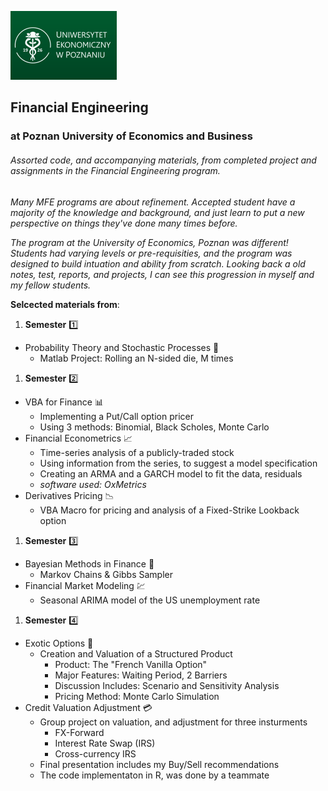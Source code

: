 [![](/img_assets/ueplogo.png "University of Economics, Poznan")](https://ue.poznan.pl/en/)

## Financial Engineering
### at Poznan University of Economics and Business

###### Assorted code, and accompanying materials, from completed project and assignments in the Financial Engineering program.

_Many MFE programs are about refinement. Accepted student have a majority of the knowledge and background, and just learn to put a new perspective on things they've done many times before._

_The program at the University of Economics, Poznan was different! Students had varying levels or pre-requisities, and the program was designed to build intuation and ability from scratch. Looking back a old notes, test, reports, and projects, I can see this progression in myself and my fellow students._


__Selcected materials from__:

1. **Semester** :one:
  - Probability Theory and Stochastic Processes :game_die:
      - Matlab Project: Rolling an N-sided die, M times
1. **Semester** :two:
  - VBA for Finance :bar_chart:
      - Implementing a Put/Call option pricer
      - Using 3 methods: Binomial, Black Scholes, Monte Carlo
  - Financial Econometrics :chart_with_upwards_trend:
      - Time-series analysis of a publicly-traded stock
      - Using information from the series, to suggest a model specification
      - Creating an ARMA and a GARCH model to fit the data, residuals
      - _software used: OxMetrics_
  - Derivatives Pricing :chart_with_downwards_trend:
      - VBA Macro for pricing and analysis of a Fixed-Strike Lookback option
1. **Semester** :three:
  - Bayesian Methods in Finance :link:
      - Markov Chains & Gibbs Sampler
  - Financial Market Modeling :chart:
      - Seasonal ARIMA model of the US unemployment rate
1. **Semester** :four:
  - Exotic Options :currency_exchange:
      - Creation and Valuation of a Structured Product
          - Product: The "French Vanilla Option"
          - Major Features: Waiting Period, 2 Barriers
          - Discussion Includes: Scenario and Sensitivity Analysis
          - Pricing Method: Monte Carlo Simulation
  - Credit Valuation Adjustment :credit_card:
      - Group project on valuation, and adjustment for three insturments
          - FX-Forward
          - Interest Rate Swap (IRS)
          - Cross-currency IRS
      - Final presentation includes my Buy/Sell recommendations
      - The code implementaton in R, was done by a teammate
 